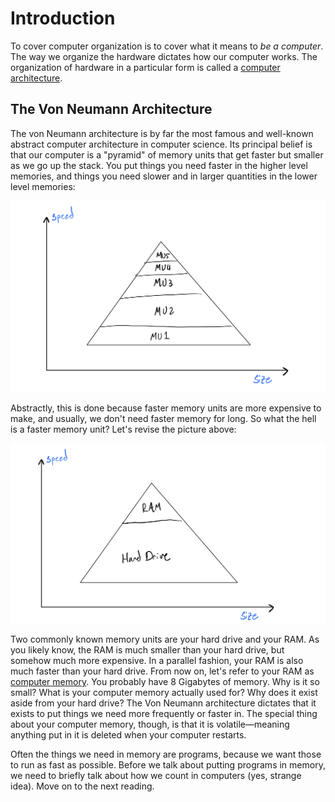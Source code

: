 # Introduction

To cover computer organization is to cover what it means to *be a computer*. The way we organize the hardware dictates how our computer works. The organization of hardware in a particular form is called a [computer architecture](https://en.wikipedia.org/wiki/Computer_architecture).

## The Von Neumann Architecture

The von Neumann architecture is by far the most famous and well-known abstract computer architecture in computer science. Its principal belief is that our computer is a "pyramid" of memory units that get faster but smaller as we go up the stack. You put things you need faster in the higher level memories, and things you need slower and in larger quantities in the lower level memories: 

![](./mem_model_1.jpeg)

Abstractly, this is done because faster memory units are more expensive to make, and usually, we don't need faster memory for long. So what the hell is a faster memory unit? Let's revise the picture above:

![](./mem_model_2.jpeg)

Two commonly known memory units are your hard drive and your RAM. As you likely know, the RAM is much smaller than your hard drive, but somehow much more expensive. In a parallel fashion, your RAM is also much faster than your hard drive. From now on, let's refer to your RAM as [computer memory](https://www.computerhope.com/jargon/m/memory.htm). You probably have 8 Gigabytes of memory. Why is it so small? What is your computer memory actually used for? Why does it exist aside from your hard drive? The Von Neumann architecture dictates that it exists to put things we need more frequently or faster in. The special thing about your computer memory, though, is that it is volatile—meaning anything put in it is deleted when your computer restarts. 

Often the things we need in memory are programs, because we want those to run as fast as possible. Before we talk about putting programs in memory, we need to briefly talk about how we count in computers (yes, strange idea). Move on to the next reading.
